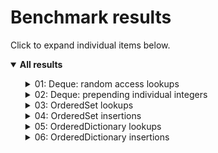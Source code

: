 # Benchmark results

Click to expand individual items below.
<details open>
  <summary><strong>All results</strong></summary>
  <ul>
  <details>
    <summary>01: Deque: random access lookups</summary>
    <img src="Results/01%20Deque:%20random%20access%20lookups.png">
  </details>
  <details>
    <summary>02: Deque: prepending individual integers</summary>
    <img src="Results/02%20Deque:%20prepending%20individual%20integers.png">
  </details>
  <details>
    <summary>03: OrderedSet lookups</summary>
    <img src="Results/03%20OrderedSet%20lookups.png">
  </details>
  <details>
    <summary>04: OrderedSet insertions</summary>
    <img src="Results/04%20OrderedSet%20insertions.png">
  </details>
  <details>
    <summary>05: OrderedDictionary lookups</summary>
    <img src="Results/05%20OrderedDictionary%20lookups.png">
  </details>
  <details>
    <summary>06: OrderedDictionary insertions</summary>
    <img src="Results/06%20OrderedDictionary%20insertions.png">
  </details>
  </ul>
</details>
